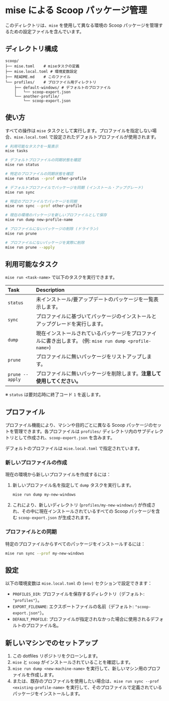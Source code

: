 # mise による Scoop パッケージ管理

このディレクトリは、`mise` を使用して異なる環境の Scoop パッケージを管理するための設定ファイルを含んでいます。

## ディレクトリ構成

```plain
scoop/
├── mise.toml    # miseタスクの定義
├── mise.local.toml # 環境変数設定
├── README.md    # このファイル
└── profiles/    # プロファイル用ディレクトリ
    ├── default-windows/ # デフォルトのプロファイル
    │   └── scoop-export.json
    └── another-profile/
        └── scoop-export.json
```

## 使い方

すべての操作は `mise` タスクとして実行します。プロファイルを指定しない場合、`mise.local.toml` で設定されたデフォルトプロファイルが使用されます。

```bash
# 利用可能なタスクを一覧表示
mise tasks

# デフォルトプロファイルの同期状態を確認
mise run status

# 特定のプロファイルの同期状態を確認
mise run status --prof other-profile

# デフォルトプロファイルでパッケージを同期 (インストール・アップグレード)
mise run sync

# 特定のプロファイルでパッケージを同期
mise run sync --prof other-profile

# 現在の環境のパッケージを新しいプロファイルとして保存
mise run dump new-profile-name

# プロファイルにないパッケージの削除 (ドライラン)
mise run prune

# プロファイルにないパッケージを実際に削除
mise run prune --apply
```

## 利用可能なタスク

`mise run <task-name>` で以下のタスクを実行できます。

| Task            | Description                                                                                             |
| :-------------- | :------------------------------------------------------------------------------------------------------ |
| `status`        | 未インストール/要アップデートのパッケージを一覧表示します。                                             |
| `sync`          | プロファイルに基づいてパッケージのインストールとアップグレードを実行します。                            |
| `dump`          | 現在インストールされているパッケージをプロファイルに書き出します。 (例: `mise run dump <profile-name>`) |
| `prune`         | プロファイルに無いパッケージをリストアップします。                                                      |
| `prune --apply` | プロファイルに無いパッケージを削除します。**注意して使用してください。**                                |

※ `status` は要対応時に終了コード `1` を返します。

## プロファイル

プロファイル機能により、マシンや目的ごとに異なる Scoop パッケージのセットを管理できます。各プロファイルは `profiles/` ディレクトリ内のサブディレクトリとして作成され、`scoop-export.json` を含みます。

デフォルトのプロファイルは `mise.local.toml` で指定されています。

### 新しいプロファイルの作成

現在の環境から新しいプロファイルを作成するには：

1. 新しいプロファイル名を指定して `dump` タスクを実行します。

   ```bash
   mise run dump my-new-windows
   ```

2. これにより、新しいディレクトリ (`profiles/my-new-windows/`) が作成され、その中に現在インストールされているすべての Scoop パッケージを含む `scoop-export.json` が生成されます。

### プロファイルとの同期

特定のプロファイルからすべてのパッケージをインストールするには：

```bash
mise run sync --prof my-new-windows
```

## 設定

以下の環境変数は `mise.local.toml` の `[env]` セクションで設定できます：

- `PROFILES_DIR`: プロファイルを保存するディレクトリ（デフォルト: `"profiles"`）。
- `EXPORT_FILENAME`: エクスポートファイルの名前（デフォルト: `"scoop-export.json"`）。
- `DEFAULT_PROFILE`: プロファイルが指定されなかった場合に使用されるデフォルトのプロファイル名。

## 新しいマシンでのセットアップ

1. この dotfiles リポジトリをクローンします。
2. `mise` と `scoop` がインストールされていることを確認します。
3. `mise run dump <new-machine-name>` を実行して、新しいマシン用のプロファイルを作成します。
4. または、既存のプロファイルを使用したい場合は、`mise run sync --prof <existing-profile-name>` を実行して、そのプロファイルで定義されているパッケージをインストールします。
